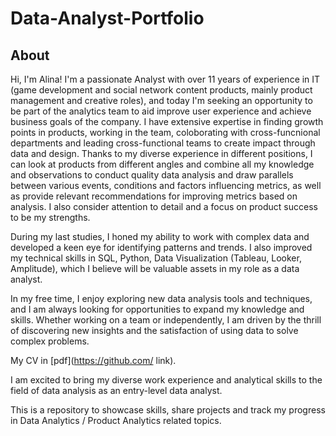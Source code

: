 # **Data-Analyst-Portfolio**

## **About**

Hi, I'm Alina! I'm a passionate Analyst with over 11 years of experience in IT (game development and social network content products, mainly product management and creative roles), and today I'm seeking an opportunity to be part of the analytics team to aid improve user experience and achieve business goals of the company. I have extensive expertise in finding growth points in products, working in the team, coloborating with cross-funcnional departments and leading cross-functional teams to create impact through data and design. Thanks to my diverse experience in different positions, I can look at products from different angles and combine all my knowledge and observations to conduct quality data analysis and draw parallels between various events, conditions and factors influencing metrics, as well as provide relevant recommendations for improving metrics based on analysis. I also consider attention to detail and a focus on product success to be my strengths.

During my last studies, I honed my ability to work with complex data and developed a keen eye for identifying patterns and trends. I also improved my technical skills in SQL, Python, Data Visualization (Tableau, Looker, Amplitude), which I believe will be valuable assets in my role as a data analyst.

In my free time, I enjoy exploring new data analysis tools and techniques, and I am always looking for opportunities to expand my knowledge and skills. Whether working on a team or independently, I am driven by the thrill of discovering new insights and the satisfaction of using data to solve complex problems.

My CV in [pdf](https://github.com/ link).

I am excited to bring my diverse work experience and analytical skills to the field of data analysis as an entry-level data analyst.

 This is a repository to showcase skills, share projects and track my progress in Data Analytics / Product Analytics related topics.
